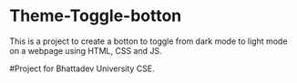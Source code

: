 # Theme-Toggle-botton
This is a project to create a botton to toggle from dark mode to light mode on a webpage using HTML, CSS and JS.

#Project for Bhattadev University CSE.
